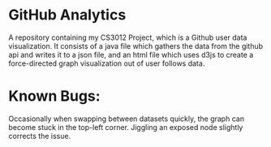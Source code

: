 # GitHub Analytics

A repository containing my CS3012 Project, which is a Github user data visualization. It consists of a java file which gathers the data from the github api and writes it to a json file, and an html file which uses d3js to create a force-directed graph visualization out of user follows data.

# Known Bugs:

Occasionally when swapping between datasets quickly, the graph can become stuck in the top-left corner. Jiggling an exposed node slightly corrects the issue.
